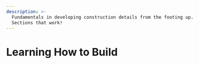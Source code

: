 ```yaml
---
description: >-
  Fundamentals in developing construction details from the footing up. Wall
  Sections that work!
---
```


# Learning How to Build

